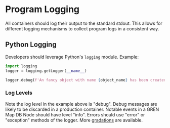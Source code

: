 # Program Logging

All containers should log their output to the standard stdout. This allows for different logging mechanisms to collect program logs in a consistent way.

## Python Logging

Developers should leverage Python's `logging` module.  Example:
```python
import logging
logger = logging.getLogger(__name__)

logger.debug(f'An fancy object with name {object_name} has been created.')
```

### Log Levels

Note the log level in the example above is "debug".  Debug messages are likely to be discarded in a production container.  Notable events in a GREN Map DB Node should have level "info".  Errors should use "error" or "exception" methods of the logger.  More [gradations](https://docs.python.org/3/library/logging.html#logging-levels) are available.
